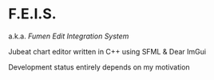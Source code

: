 # F.E.I.S.
a.k.a.  _Fumen Edit Integration System_

Jubeat chart editor written in C++ using SFML & Dear ImGui

Development status entirely depends on my motivation